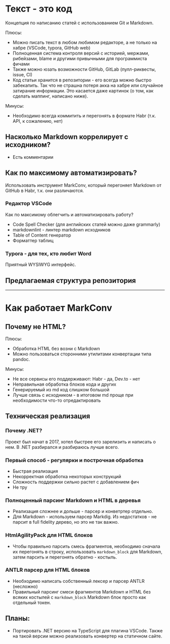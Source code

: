 # Текст - это код

Концепция по написанию статей с использованием Git и Markdown.

Плюсы:

* Можно писать текст в любом любимом редакторе, а не только на хабре
  (VSCode, typora, GitHub web)
* Полноценная система контроля версий с историей, мержами, рибейзами, blame и другими
  привычными для программиста фичами
* Также можно юзать возможности GitHub, GitLab (пулл-риквесты, issue, CI)
* Код статьи хранится в репозитории - его всегда можно быстро забекапить.
  Так что не страшна потеря акка на хабре или случайное затирание информации.
  Это касается даже картинок (о том, как сделать маппинг, написано ниже).

Минусы:

* Необходимо всегда коммитить и перегонять в формате Habr (т.к. API, к сожалению, нет)

## Насколько Markdown коррелирует с исходником?

* Есть комментарии

## Как по максимому автоматизировать?

Использовать инструмент MarkConv, который перегоняет Markdown от GitHub в Habr,
т.к. они различаются.

### Редактор VSCode

Как по максимому облегчить и автоматизировать работу?

* Code Spell Checker (для английских статей можно даже grammarly)
* markdownlint - линтер markdown исходников
* Table of Content генератор
* Форматтер таблиц

### Typora - для тех, кто любит Word

Приятный WYSIWYG интерфейс.

## Предлагаемая структура репозитория

<!-- Скопировать из https://habr.com/ru/post/331798/ -->

---

# Как работает MarkConv

## Почему не HTML?

Плюсы:

* Обработка HTML без возни с Markdown
* Можно пользоваться сторонними утилитами конвертации типа pandoc.

Минусы:

* Не все сервисы его поддерживают: Habr - да, Dev.to - нет
* Неправильная обработка блоков кода и других
* Генерируемый из md код слишком большой
* Лучше связь с исходником - в итоговом md проще при необходимости что-то отредактировать

## Техническая реализация

### Почему .NET?

Проект был начат в 2017, хотел быстрее его зарелизить и написать о нем. В .NET
разбирался и разбираюсь лучше всего.

### Первый способ - регулярки и построчная обработка

* Быстрая реализация
* Некорректная обработка некоторых конструкций
* Сложность поддержки сильно растет с добавлением фич
* Не тру

### Полноценный парсинг Markdown и HTML в деревья

* Реализация сложнее и дольше  - парсер и конветртер отдельно.
* Для Markdown - используем парсер Markdig. Из недостатков - не парсит в full fidelity
  дерево, но это не так важно.

### HtmlAgilityPack для HTML блоков

* Чтобы правильно парсить смесь фрагментов, необходимо сначала их перегонять в
  строку, использовать `markdown_block` для Markdown, затем парсить и перегонять
  обратно - костыль.

### ANTLR парсер для HTML блоков

* Необходимо написать собственный лексер и парсер ANTLR (несложно)
* Правильный парсинг смеси фрагментов Markdown и HTML без всяких костылей с `markdown_block`
  Markdown блок просто как отдельный токен.

## Планы:

* Портировать .NET версию на TypeScript для плагина VSCode. Также на такой версии
  можно реализовать конвертер на статичном сайте.
